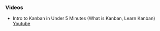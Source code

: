 ### Videos 
- Intro to Kanban in Under 5 Minutes (What is Kanban, Learn Kanban) [Youtube](https://youtu.be/R8dYLbJiTUE?si=Qd3ayJAICdR6HNcH)